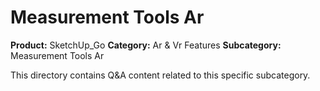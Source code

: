 # Measurement Tools Ar

**Product:** SketchUp_Go
**Category:** Ar & Vr Features
**Subcategory:** Measurement Tools Ar

This directory contains Q&A content related to this specific subcategory.
